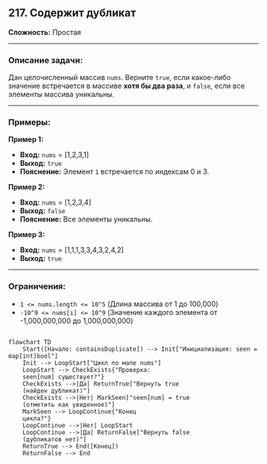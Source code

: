 ## 217. Содержит дубликат

**Сложность:** Простая

---

### Описание задачи:

Дан целочисленный массив `nums`. Верните `true`, если какое-либо значение встречается в массиве **хотя бы два раза**, и `false`, если все элементы массива уникальны.

---

### Примеры:

**Пример 1:**
*   **Вход:** `nums` = [1,2,3,1]
*   **Выход:** `true`
*   **Пояснение:** Элемент `1` встречается по индексам 0 и 3.

**Пример 2:**
*   **Вход:** `nums` = [1,2,3,4]
*   **Выход:** `false`
*   **Пояснение:** Все элементы уникальны.

**Пример 3:**
*   **Вход:** `nums` = [1,1,1,3,3,4,3,2,4,2]
*   **Выход:** `true`

---

### Ограничения:

*   `1 <= nums.length <= 10^5` (Длина массива от 1 до 100,000)
*   `-10^9 <= nums[i] <= 10^9` (Значение каждого элемента от -1,000,000,000 до 1,000,000,000)

```mermaid

flowchart TD
    Start([Начало: containsDuplicate]) --> Init["Инициализация: seen = map[int]bool"]
    Init --> LoopStart["Цикл по мапе nums"]
    LoopStart --> CheckExists{"Проверка: 
    seen[num] существует?"}
    CheckExists -->|Да| ReturnTrue["Вернуть true
    (найден дубликат)"]
    CheckExists -->|Нет| MarkSeen["seen[num] = true
    (отметить как увиденное)"]
    MarkSeen --> LoopContinue{"Конец 
    цикла?"}
    LoopContinue -->|Нет| LoopStart
    LoopContinue -->|Да| ReturnFalse["Вернуть false
    (дубликатов нет)"]
    ReturnTrue --> End([Конец])
    ReturnFalse --> End
```